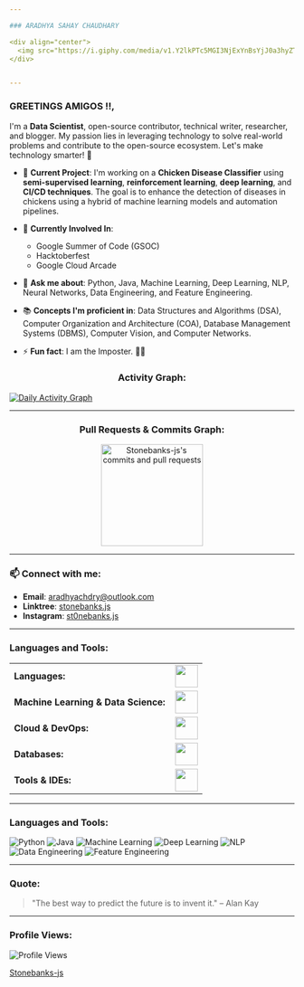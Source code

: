 ```yaml
---

### ARADHYA SAHAY CHAUDHARY

<div align="center">
  <img src="https://i.giphy.com/media/v1.Y2lkPTc5MGI3NjExYnBsYjJ0a3hyZTN1Y2hqeDFzNTIyanV5M3ppbzR2dHlwNGlhcHVudyZlcD12MV9pbnRlcm5hbF9naWZfYnlfaWQmY3Q9Zw/f3iwJFOVOwuy7K6FFw/giphy.gif" alt="Cool Tech GIF" width="600"/>
</div>


---
```


### GREETINGS AMIGOS !!, 

I'm a **Data Scientist**, open-source contributor, technical writer, researcher, and blogger. My passion lies in leveraging technology to solve real-world problems and contribute to the open-source ecosystem. Let's make technology smarter! 🚀

- 🔭 **Current Project**: I'm working on a **Chicken Disease Classifier** using **semi-supervised learning**, **reinforcement learning**, **deep learning**, and **CI/CD techniques**. The goal is to enhance the detection of diseases in chickens using a hybrid of machine learning models and automation pipelines.
  
- 🌱 **Currently Involved In**:
  - Google Summer of Code (GSOC)
  - Hacktoberfest
  - Google Cloud Arcade

- 💬 **Ask me about**: Python, Java, Machine Learning, Deep Learning, NLP, Neural Networks, Data Engineering, and Feature Engineering.
- 📚 **Concepts I'm proficient in**: Data Structures and Algorithms (DSA), Computer Organization and Architecture (COA), Database Management Systems (DBMS), Computer Vision, and Computer Networks.
- ⚡ **Fun fact**: I am the Imposter. 🕵️‍♂️

<link rel="stylesheet" type='text/css' href="https://cdn.jsdelivr.net/gh/devicons/devicon@latest/devicon.min.css" />

<h3 align="center">Activity Graph:</h3>

[![Daily Activity Graph](https://github-readme-activity-graph.vercel.app/graph?username=Stonebanks-js&bg_color=100f0f&color=4c5e9e&line=4c569e&point=403e41&area=true&hide_border=true)](https://github.com/ashutosh00710/github-readme-activity-graph)

---

<h3 align="center">Pull Requests & Commits Graph:</h3>

<div align="center">
  <!-- Pull Requests and Commits Graph -->
  <a href="https://github.com/Stonebanks-js">
    <img height="180em" src="https://github-readme-stats.vercel.app/api?username=Stonebanks-js&show_icons=true&locale=en&count_private=true&include_all_commits=true&theme=tokyonight" alt="Stonebanks-js's commits and pull requests"/>
  </a>
</div>


---

### 📫 Connect with me:

- **Email**: [aradhyachdry@outlook.com](mailto:aradhyachdry@outlook.com)
- **Linktree**: [stonebanks.js](https://linktr.ee/stonebanks.js)
- **Instagram**: [st0nebanks.js](https://www.instagram.com/st0nebanks.js)

---

<h3 align="left">Languages and Tools:</h3>
<table>
    <tr>
        <td style="font-weight: bold; padding-right: 10px; vertical-align: center; border: none;">Languages:</td>
        <td><img height="40" src="https://skillicons.dev/icons?i=python,java,js,ts,html,css"/></td>
    </tr>
    <tr>
        <td style="font-weight: bold; padding-right: 10px; vertical-align: center;">Machine Learning & Data Science:</td>
        <td><img height="40" src="https://skillicons.dev/icons?i=tensorflow,pytorch,sklearn,docker,kubernetes,jenkins"/></td>
    </tr>
    <tr>
        <td style="font-weight: bold; padding-right: 10px; vertical-align: center;">Cloud & DevOps:</td>
        <td><img height="40" src="https://skillicons.dev/icons?i=gcp,aws,github,git,gitlab"/></td>
    </tr>
    <tr>
        <td style="font-weight: bold; padding-right: 10px; vertical-align: center;">Databases:</td>
        <td><img height="40" src="https://skillicons.dev/icons?i=mysql,postgresql,mongodb"/></td>
    </tr>
    <tr>
        <td style="font-weight: bold; padding-right: 10px; vertical-align: center;">Tools & IDEs:</td>
        <td><img height="40" src="https://skillicons.dev/icons?i=vscode,eclipse,jetbrains"/></td>
    </tr>
</table>

---
### Languages and Tools:
![Python](https://img.shields.io/badge/Python-3.9-blue)
![Java](https://img.shields.io/badge/Java-11-red)
![Machine Learning](https://img.shields.io/badge/Machine%20Learning-Orange)
![Deep Learning](https://img.shields.io/badge/Deep%20Learning-Blue)
![NLP](https://img.shields.io/badge/NLP-Green)
![Data Engineering](https://img.shields.io/badge/Data%20Engineering-Purple)
![Feature Engineering](https://img.shields.io/badge/Feature%20Engineering-Brown)

---

### Quote:
> "The best way to predict the future is to invent it." – Alan Kay

---

### Profile Views:
![Profile Views](https://komarev.com/ghpvc/?username=Stonebanks-js&label=Profile%20views&color=0e75b6&style=flat)

[Stonebanks-js](https://github.com/Stonebanks-js)
